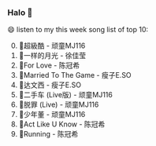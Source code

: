 

### Halo 👋

😄 listen to my this week song list of top 10:

0. 🌈超級酷 - 顽童MJ116
1. 🌈一样的月光 - 徐佳莹
2. 🌈For Love - 陈冠希
3. 🌈Married To The Game - 瘦子E.SO
4. 🌈达文西 - 瘦子E.SO
5. 🌈二手车 (Live版) - 顽童MJ116
6. 🌈脱罪 (Live) - 顽童MJ116
7. 🌈少年董 - 顽童MJ116
8. 🌈Act Like U Know - 陈冠希
9. 🌈Running - 陈冠希

